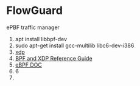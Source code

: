 # FlowGuard
ePBF traffic manager
1. apt install libbpf-dev
2. sudo apt-get install gcc-multilib libc6-dev-i386
3. [xdp](https://blogs.igalia.com/dpino/2019/01/10/the-express-data-path/)
4. [BPF and XDP Reference Guide](https://docs.cilium.io/en/latest/reference-guides/bpf/index.html#bpf-and-xdp-reference-guide)
5. [eBPF DOC](https://docs.ebpf.io/)
6. 6
7. 